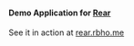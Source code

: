 
#### Demo Application for [Rear](https://github.com/espresso/rear)

See it in action at [rear.rbho.me](http://rear.rbho.me)
